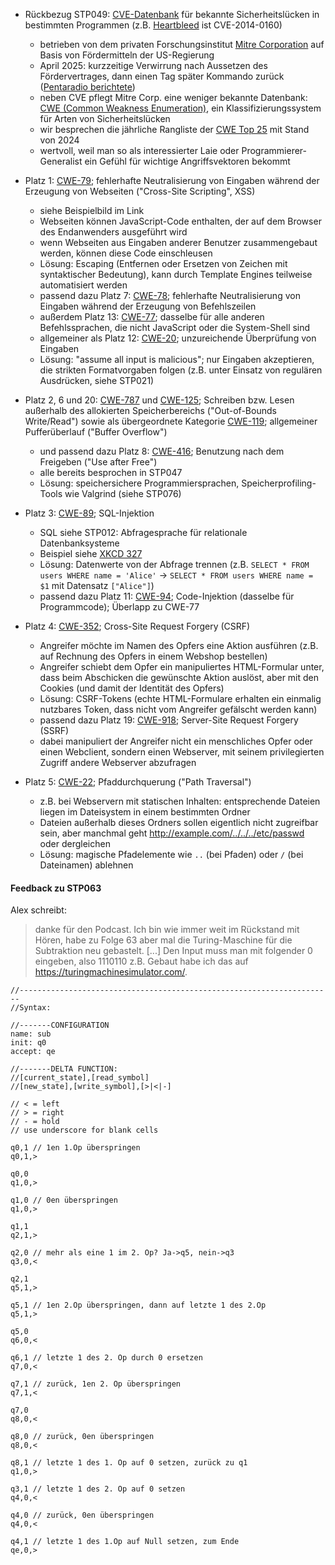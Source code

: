 - Rückbezug STP049: [CVE-Datenbank](https://de.wikipedia.org/w/index.php?title=Common_Vulnerabilities_and_Exposures&oldid=255367540) für bekannte Sicherheitslücken in bestimmten Programmen (z.B. [Heartbleed](https://de.wikipedia.org/w/index.php?title=Heartbleed&oldid=253665585) ist CVE-2014-0160)
    - betrieben von dem privaten Forschungsinstitut [Mitre Corporation](https://de.wikipedia.org/w/index.php?title=Mitre_Corporation&oldid=252423314) auf Basis von Fördermitteln der US-Regierung
    - April 2025: kurzzeitige Verwirrung nach Aussetzen des Fördervertrages, dann einen Tag später Kommando zurück ([Pentaradio berichtete](https://c3d2.de/news/pentaradio24-20250422.html))
    - neben CVE pflegt Mitre Corp. eine weniger bekannte Datenbank: [CWE (Common Weakness Enumeration)](https://en.wikipedia.org/w/index.php?title=Common_Weakness_Enumeration&oldid=1276415996), ein Klassifizierungssystem für Arten von Sicherheitslücken
    - wir besprechen die jährliche Rangliste der [CWE Top 25](https://cwe.mitre.org/top25/archive/2024/2024_cwe_top25.html) mit Stand von 2024
    - wertvoll, weil man so als interessierter Laie oder Programmierer-Generalist ein Gefühl für wichtige Angriffsvektoren bekommt

- Platz 1: [CWE-79](https://cwe.mitre.org/data/definitions/79.html); fehlerhafte Neutralisierung von Eingaben während der Erzeugung von Webseiten ("Cross-Site Scripting", XSS)
    - siehe Beispielbild im Link
    - Webseiten können JavaScript-Code enthalten, der auf dem Browser des Endanwenders ausgeführt wird
    - wenn Webseiten aus Eingaben anderer Benutzer zusammengebaut werden, können diese Code einschleusen
    - Lösung: Escaping (Entfernen oder Ersetzen von Zeichen mit syntaktischer Bedeutung), kann durch Template Engines teilweise automatisiert werden
    - passend dazu Platz 7: [CWE-78](https://cwe.mitre.org/data/definitions/78.html); fehlerhafte Neutralisierung von Eingaben während der Erzeugung von Befehlszeilen
    - außerdem Platz 13: [CWE-77](https://cwe.mitre.org/data/definitions/77.html); dasselbe für alle anderen Befehlssprachen, die nicht JavaScript oder die System-Shell sind
    - allgemeiner als Platz 12: [CWE-20](https://cwe.mitre.org/data/definitions/20.html); unzureichende Überprüfung von Eingaben
    - Lösung: "assume all input is malicious"; nur Eingaben akzeptieren, die strikten Formatvorgaben folgen (z.B. unter Einsatz von regulären Ausdrücken, siehe STP021)

- Platz 2, 6 und 20: [CWE-787](https://cwe.mitre.org/data/definitions/787.html) und [CWE-125](https://cwe.mitre.org/data/definitions/125.html); Schreiben bzw. Lesen außerhalb des allokierten Speicherbereichs ("Out-of-Bounds Write/Read") sowie als übergeordnete Kategorie [CWE-119](https://cwe.mitre.org/data/definitions/119.html); allgemeiner Pufferüberlauf ("Buffer Overflow")
    - und passend dazu Platz 8: [CWE-416](https://cwe.mitre.org/data/definitions/416.html); Benutzung nach dem Freigeben ("Use after Free")
    - alle bereits besprochen in STP047
    - Lösung: speichersichere Programmiersprachen, Speicherprofiling-Tools wie Valgrind (siehe STP076)

- Platz 3: [CWE-89](https://cwe.mitre.org/data/definitions/89.html); SQL-Injektion
    - SQL siehe STP012: Abfragesprache für relationale Datenbanksysteme
    - Beispiel siehe [XKCD 327](https://xkcd.com/327/)
    - Lösung: Datenwerte von der Abfrage trennen (z.B. `SELECT * FROM users WHERE name = 'Alice'` -> `SELECT * FROM users WHERE name = $1` mit Datensatz `["Alice"]`)
    - passend dazu Platz 11: [CWE-94](https://cwe.mitre.org/data/definitions/94.html); Code-Injektion (dasselbe für Programmcode); Überlapp zu CWE-77

- Platz 4: [CWE-352](https://cwe.mitre.org/data/definitions/352.html); Cross-Site Request Forgery (CSRF)
    - Angreifer möchte im Namen des Opfers eine Aktion ausführen (z.B. auf Rechnung des Opfers in einem Webshop bestellen)
    - Angreifer schiebt dem Opfer ein manipuliertes HTML-Formular unter, dass beim Abschicken die gewünschte Aktion auslöst, aber mit den Cookies (und damit der Identität des Opfers)
    - Lösung: CSRF-Tokens (echte HTML-Formulare erhalten ein einmalig nutzbares Token, dass nicht vom Angreifer gefälscht werden kann)
    - passend dazu Platz 19: [CWE-918](https://cwe.mitre.org/data/definitions/918.html); Server-Site Request Forgery (SSRF)
    - dabei manipuliert der Angreifer nicht ein menschliches Opfer oder einen Webclient, sondern einen Webserver, mit seinem privilegierten Zugriff andere Webserver abzufragen

- Platz 5: [CWE-22](https://cwe.mitre.org/data/definitions/22.html); Pfaddurchquerung ("Path Traversal")
    - z.B. bei Webservern mit statischen Inhalten: entsprechende Dateien liegen im Dateisystem in einem bestimmten Ordner
    - Dateien außerhalb dieses Ordners sollen eigentlich nicht zugreifbar sein, aber manchmal geht <http://example.com/../../../etc/passwd> oder dergleichen
    - Lösung: magische Pfadelemente wie `..` (bei Pfaden) oder `/` (bei Dateinamen) ablehnen

#### Feedback zu STP063

Alex schreibt:

> danke für den Podcast. Ich bin wie immer weit im Rückstand mit Hören, habe zu Folge 63 aber mal die Turing-Maschine für die Subtraktion neu gebastelt. \[...] Den Input muss man mit folgender 0 eingeben, also 1110110 z.B.
> Gebaut habe ich das auf <https://turingmachinesimulator.com/>.

```
//----------------------------------------------------------------------
//Syntax:

//-------CONFIGURATION
name: sub
init: q0
accept: qe

//-------DELTA FUNCTION:
//[current_state],[read_symbol]
//[new_state],[write_symbol],[>|<|-]

// < = left
// > = right
// - = hold
// use underscore for blank cells

q0,1 // 1en 1.Op überspringen
q0,1,>

q0,0
q1,0,>

q1,0 // 0en überspringen
q1,0,>

q1,1
q2,1,>

q2,0 // mehr als eine 1 im 2. Op? Ja->q5, nein->q3
q3,0,<

q2,1
q5,1,>

q5,1 // 1en 2.Op überspringen, dann auf letzte 1 des 2.Op
q5,1,>

q5,0
q6,0,<

q6,1 // letzte 1 des 2. Op durch 0 ersetzen
q7,0,<

q7,1 // zurück, 1en 2. Op überspringen
q7,1,<

q7,0
q8,0,<

q8,0 // zurück, 0en überspringen
q8,0,<

q8,1 // letzte 1 des 1. Op auf 0 setzen, zurück zu q1
q1,0,>

q3,1 // letzte 1 des 2. Op auf 0 setzen
q4,0,<

q4,0 // zurück, 0en überspringen
q4,0,<

q4,1 // letzte 1 des 1.Op auf Null setzen, zum Ende
qe,0,>
```
